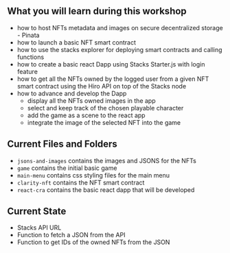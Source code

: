 ## What you will learn during this workshop

- how to host NFTs metadata and images on secure decentralized storage - Pinata
- how to launch a basic NFT smart contract
- how to use the stacks explorer for deploying smart contracts and calling functions
- how to create a basic react Dapp using Stacks Starter.js with login feature
- how to get all the NFTs owned by the logged user from a given NFT smart contract using the Hiro API on top of the Stacks node
- how to advance and develop the Dapp
  - display all the NFTs owned images in the app
  - select and keep track of the chosen playable character
  - add the game as a scene to the react app
  - integrate the image of the selected NFT into the game

## Current Files and Folders

- `jsons-and-images` contains the images and JSONS for the NFTs
- `game` contains the initial basic game
- `main-menu` contains css styling files for the main menu
- `clarity-nft` contains the NFT smart contract
- `react-cra` contains the basic react dapp that will be developed

## Current State

- Stacks API URL
- Function to fetch a JSON from the API
- Function to get IDs of the owned NFTs from the JSON
